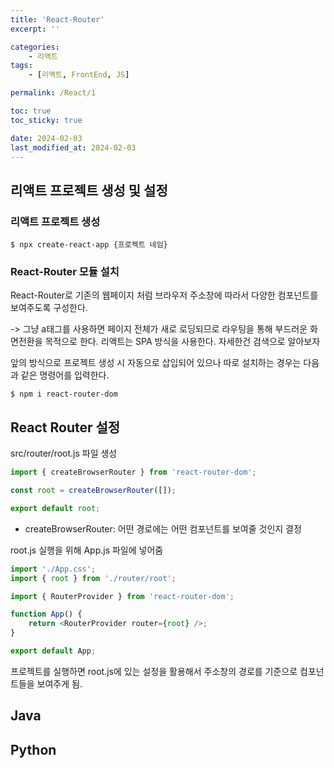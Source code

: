 ```yaml
---
title: 'React-Router'
excerpt: ''

categories:
    - 리액트
tags:
    - [리액트, FrontEnd, JS]

permalink: /React/1

toc: true
toc_sticky: true

date: 2024-02-03
last_modified_at: 2024-02-03
---
```


## 리액트 프로젝트 생성 및 설정

### 리액트 프로젝트 생성

```console
$ npx create-react-app {프로젝트 네임}
```

### React-Router 모듈 설치

React-Router로 기존의 웹페이지 처럼 브라우저 주소창에 따라서 다양한 컴포넌트를 보여주도록 구성한다.

-> 그냥 a태그를 사용하면 페이지 전체가 새로 로딩되므로 라우팅을 통해 부드러운 화면전환을 목적으로 한다.
리액트는 SPA 방식을 사용한다. 자세한건 검색으로 알아보자

앞의 방식으로 프로젝트 생성 시 자동으로 삽입되어 있으나 따로 설치하는 경우는 다음과 같은 명령어를 입력한다.

```
$ npm i react-router-dom
```

## React Router 설정

src/router/root.js 파일 생성

```js
import { createBrowserRouter } from 'react-router-dom';

const root = createBrowserRouter([]);

export default root;
```

-   createBrowserRouter: 어떤 경로에는 어떤 컴포넌트를 보여줄 것인지 결정

root.js 실행을 위해 App.js 파일에 넣어줌

```js
import './App.css';
import { root } from './router/root';

import { RouterProvider } from 'react-router-dom';

function App() {
    return <RouterProvider router={root} />;
}

export default App;
```

프로젝트를 실행하면 root.js에 있는 설정을 활용해서 주소창의 경로를 기준으로 컴포넌트들을 보여주게 됨.

## Java

## Python
